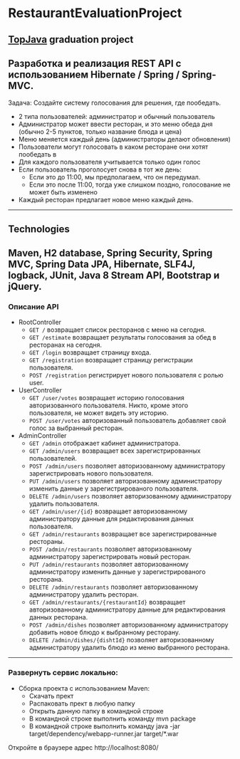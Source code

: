 # RestaurantEvaluationProject
## [TopJava](http://javawebinar.ru/topjava/) graduation project  
Разработка и реализация REST API с использованием Hibernate / Spring / Spring-MVC.
-----------------------------

Задача:
Создайте систему голосования для решения, где пообедать.
* 2 типа пользователей: администратор и обычный пользователь
* Администратор может ввести ресторан, и это меню обеда дня (обычно 2-5 пунктов, только название блюда и цена)
* Меню меняется каждый день (администраторы делают обновления)
* Пользователи могут голосовать в каком ресторане они хотят пообедать в
* Для каждого пользователя учитывается только один голос
* Если пользователь проголосует снова в тот же день:
    - Если это до 11:00, мы предполагаем, что он передумал.
    - Если это после 11:00, тогда уже слишком поздно, голосование не может быть изменено
* Каждый ресторан предлагает новое меню каждый день.
-----------------------------
## Technologies
Maven, H2 database, Spring Security, Spring MVC, Spring Data JPA, Hibernate, SLF4J, logback, JUnit, Java 8 Stream API, Bootstrap и jQuery.
-----------------------------
### Описание API

 + RootController
    * `GET /` возвращает список ресторанов с меню на сегодня.
    * `GET /estimate` возвращает результаты голосования за обед в ресторанах на сегодня.
    * `GET /login` возвращает страницу входа.
    * `GET /registration` возвращает страницу регистрации пользователя.
    * `POST /registration` регистрирует нового пользователя с ролью user.
 + UserController
    * `GET /user/votes` возвращает историю голосования авторизованного пользователя. Никто, кроме этого пользователя, не может видеть эту историю.
    * `POST /user/votes` авторизованный пользователь добавляет свой голос за выбранный ресторан.
 + AdminController
    * `GET /admin` отображает кабинет администратора.
    * `GET /admin/users` возвращает всех зарегистрированных пользователей.
    * `POST /admin/users` позволяет авторизованному администратору зарегистрировать нового пользователя.
    * `PUT /admin/users` позволяет авторизованному администратору изменить данные у зарегистрированого пользователя.
    * `DELETE /admin/users` позволяет авторизованному администратору удалить пользователя.
    * `GET /admin/user/{id}` возвращает авторизованному администратору данные для редактирования данных пользователя.
    * `GET /admin/restaurants` возвращает все зарегистрированные рестораны.
    * `POST /admin/restaurants` позволяет авторизованному администратору зарегистрировать новый ресторан.
    * `PUT /admin/restaurants` позволяет авторизованному администратору изменить данные у зарегистрированого ресторана.
    * `DELETE /admin/restaurants` позволяет авторизованному администратору удалить ресторан.
    * `GET /admin/restaurants/{restaurantId}` возвращает авторизованному администратору данные для редактирования данных ресторана.
    * `POST /admin/dishes` позволяет авторизованному администратору добавить новое блюдо к выбранному ресторану.
    * `DELETE /admin/dishes/{dishtId}` позволяет авторизованному администратору удалить блюдо из меню выбранного ресторана.
-----------------------------
### Развернуть сервис локально:
+ Сборка проекта с использованием Maven:
  * Скачать прект
  * Распаковать прект в любую папку
  * Открыть данную папку в командной строке
  * В командной строке выполнить команду mvn package
  * В командной строке выполнить команду java -jar target/dependency/webapp-runner.jar target/*.war

Откройте в браузере адрес http://localhost:8080/
